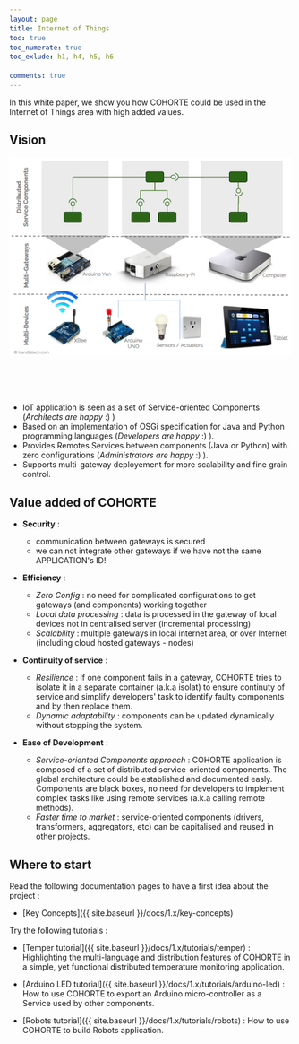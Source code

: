 ```yaml
---
layout: page
title: Internet of Things
toc: true
toc_numerate: true
toc_exlude: h1, h4, h5, h6

comments: true
---
```


In this white paper, we show you how COHORTE could be used in the Internet of Things area with high added values.

## Vision

![Visiion](iot-cohorte-vision.png)


<br/>
<br/>
<br/>


 * IoT application is seen as a set of Service-oriented Components (*Architects are happy* :) )
 * Based on an implementation of OSGi specification for Java and Python programming languages (*Developers are happy* :) ).
 * Provides Remotes Services between components (Java or Python) with zero configurations (*Administrators are happy* :) ).
 * Supports multi-gateway deployement for more scalability and fine grain control.

## Value added of COHORTE

 * **Security** : 
   * communication between gateways is secured
   * we can not integrate other gateways if we have not the same APPLICATION's ID! 

 * **Efficiency** :
   * *Zero Config* : no need for complicated configurations to get gateways (and components) working together
   * *Local data processing* : data is processed in the gateway of local devices not in centralised server (incremental processing)
   * *Scalability* : multiple gateways in local internet area, or over Internet (including cloud hosted gateways - nodes)

 * **Continuity of service** : 
   * *Resilience* : If one component fails in a gateway, COHORTE tries to isolate it in a separate container (a.k.a isolat) to ensure continuty of service and simplify developers' task to identify faulty components and by then replace them.
   * *Dynamic adaptability* : components can be updated dynamically without stopping the system.

 * **Ease of Development** :
   * *Service-oriented Components approach* : COHORTE application is composed of a set of distributed service-oriented components. The global architecture could be established and documented easly. Components are black boxes, no need for developers to implement complex tasks like using remote services (a.k.a calling remote methods).
   * *Faster time to market* : service-oriented components (drivers, transformers, aggregators, etc) can be capitalised and reused in other projects.

## Where to start

Read the following documentation pages to have a first idea about the project :

 * [Key Concepts]({{ site.baseurl }}/docs/1.x/key-concepts) 


Try the following tutorials :

 * [Temper tutorial]({{ site.baseurl }}/docs/1.x/tutorials/temper) : Highlighting the multi-language and distribution features of COHORTE in a simple, yet functional distributed temperature monitoring application.

 * [Arduino LED tutorial]({{ site.baseurl }}/docs/1.x/tutorials/arduino-led) : How to use COHORTE to export an Arduino micro-controller as a Service used by other components.

 * [Robots tutorial]({{ site.baseurl }}/docs/1.x/tutorials/robots) : How to use COHORTE to build Robots application.